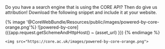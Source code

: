 Do you have a search engine that is using the CORE API? Then do give us attribution! Download the following snippet and include it at your website.

{% image '@CoreWebBundle/Resources/public/images/powered-by-core-orange.png'%} ![powered-by-core]({{app.request.getSchemeAndHttpHost() ~ (asset_url) }}) {% endimage %}

    
    <img src="https://core.ac.uk/images/powered-by-core-orange.png">